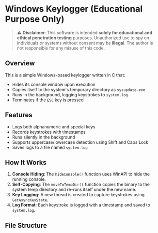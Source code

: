 # Windows Keylogger (Educational Purpose Only)

> ⚠️ **Disclaimer**: This software is intended **solely for educational and ethical penetration testing** purposes. Unauthorized use to spy on individuals or systems without consent may be **illegal**. The author is not responsible for any misuse of this code.

## Overview

This is a simple Windows-based keylogger written in C that:
- Hides its console window upon execution
- Copies itself to the system's temporary directory as `sysupdate.exe`
- Runs in the background, logging keystrokes to `system.log`
- Terminates if the `ESC` key is pressed

## Features

- Logs both alphanumeric and special keys
- Records keystrokes with timestamps
- Runs silently in the background
- Supports uppercase/lowercase detection using Shift and Caps Lock
- Saves logs to a file named `system.log`

## How It Works

1. **Console Hiding**: The `hideConsole()` function uses WinAPI to hide the running console.
2. **Self-Copying**: The `moveToTempDir()` function copies the binary to the system temp directory and re-runs itself under the new name.
3. **Key Logging**: A new thread is created to capture keystrokes using `GetAsyncKeyState`.
4. **Log Format**: Each keystroke is logged with a timestamp and saved to `system.log`.

## File Structure

